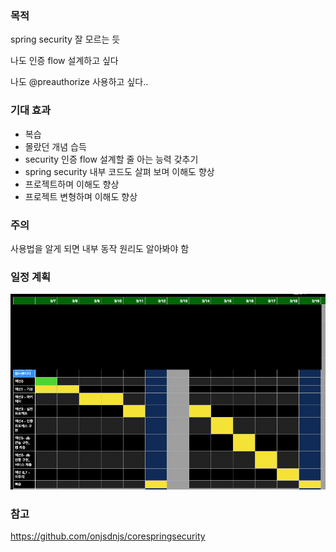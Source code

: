### 목적
spring security 잘 모르는 듯

나도 인증 flow 설계하고 싶다

나도 @preauthorize 사용하고 싶다.. 

### 기대 효과
- 복습
- 몰랐던 개념 습득
- security 인증 flow 설계할 줄 아는 능력 갖추기
- spring security 내부 코드도 살펴 보며 이해도 향상
- 프로젝트하며 이해도 향상
- 프로젝트 변형하며 이해도 향상

### 주의
사용법을 알게 되면 내부 동작 원리도 알아봐야 함

### 일정 계획

![](src/main/resources/static/계획.png)


### 참고
https://github.com/onjsdnjs/corespringsecurity